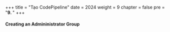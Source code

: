 +++
title = "Tạo CodePipeline"
date = 2024
weight = 9
chapter = false
pre = "<b>9. </b>"
+++

#### Creating an Admininistrator Group

